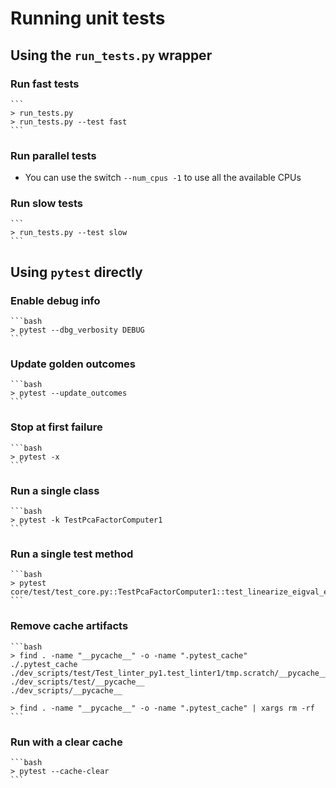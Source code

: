 # Running unit tests

## Using the `run_tests.py` wrapper

### Run fast tests
    ```
    > run_tests.py
    > run_tests.py --test fast
    ```

### Run parallel tests
- You can use the switch `--num_cpus -1` to use all the available CPUs

### Run slow tests
    ```
    > run_tests.py --test slow
    ```

## Using `pytest` directly

### Enable debug info
    ```bash
    > pytest --dbg_verbosity DEBUG
    ```

### Update golden outcomes
    ```bash
    > pytest --update_outcomes
    ```

### Stop at first failure
    ```bash
    > pytest -x
    ```

### Run a single class
    ```bash
    > pytest -k TestPcaFactorComputer1
    ```

### Run a single test method
    ```bash
    > pytest core/test/test_core.py::TestPcaFactorComputer1::test_linearize_eigval_eigvec
    ```

### Remove cache artifacts
    ```bash
    > find . -name "__pycache__" -o -name ".pytest_cache"
    ./.pytest_cache
    ./dev_scripts/test/Test_linter_py1.test_linter1/tmp.scratch/__pycache__
    ./dev_scripts/test/__pycache__
    ./dev_scripts/__pycache__

    > find . -name "__pycache__" -o -name ".pytest_cache" | xargs rm -rf
    ```

### Run with a clear cache
    ```bash
    > pytest --cache-clear
    ```
